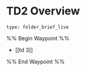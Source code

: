 # TD2 Overview
 
```ccard
type: folder_brief_live
```
 
%% Begin Waypoint %%
- [[td 3]]

%% End Waypoint %%